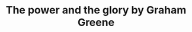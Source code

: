 ---
title: The power and the glory by Graham Greene
categories: [Fiction Literature,Historical Novel]
tags: [Story,Graham Greene,England,Soroush Rohbakhsh’S Suggestion,⭐⭐⭐⭐⭐⭐⭐⭐☆☆ 8/10]
---